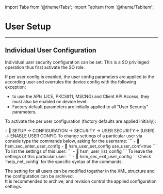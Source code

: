 import Tabs from '@theme/Tabs';
import TabItem from '@theme/TabItem';

# User Setup

---

## Individual User Configuration

Individual user security configuration can be set. This is a SO privileged operation thus first activate the SO role.

If per user config is enabled, the user config parameters are applied to the according user and overrules the device config with the following exception: <br />
  - to use the APIs (JCE, PKCS#11, MSCNG) and Client API Access, they must also be enabled on device level. 
  - Factory default parameters are initially applied to all “User Security” parameters.

To activate the per user configuration (factory defaults are applied initially):

<Tabs groupId="device-setup">
  <TabItem value="ui" label="HSM User Interface (LC Display) Primus X/S-Series" default>
    -  SETUP → CONFIGURATION → SECURITY → USER SECURITY→ (USER) → ENABLE USER CONFIG
  </TabItem>
  <TabItem value="console" label="HSM Console Primus HSM, all Series" default>
      To change settings of a particular user via console type the commands below, asking for the username:
    ```
    -  hsm_sec_enter_user_config
    -  hsm_user_set_config use_user_conf=true
    ```
    To list the settings of this user:
    ```    
    -  hsm_user_list_config
    ```
    To leave the settings of this particular user:
    ```    
    -  hsm_sec_exit_user_config 
    ```
    Check `help_net_config` for the specific syntax of the commands.
  </TabItem>
</Tabs>

The setting for all users can be modified together in the XML structure and the configuration can be archived. <br />
It is recommended to archive, and revision control the applied configuration settings. 

